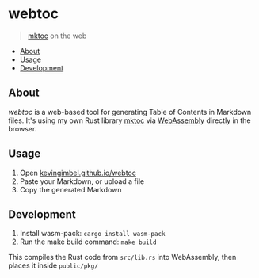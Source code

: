 # webtoc
> [mktoc](https://github.com/KevinGimbel/mktoc) on the web

<!-- BEGIN mktoc -->

- [About](#about)
- [Usage](#usage)
- [Development](#development)
<!-- END mktoc -->

## About

*webtoc* is a web-based tool for generating Table of Contents in Markdown files. It's using my own Rust library [mktoc](https://github.com/KevinGimbel/mktoc) via [WebAssembly](https://webassembly.org) directly in the browser.

## Usage

1. Open [kevingimbel.github.io/webtoc](https://kevingimbel.github.io/webtoc)
2. Paste your Markdown, or upload a file
3. Copy the generated Markdown 

## Development

1. Install wasm-pack: `cargo install wasm-pack`
2. Run the make build command: `make build`

This compiles the Rust code from `src/lib.rs` into WebAssembly, then places it inside `public/pkg/`